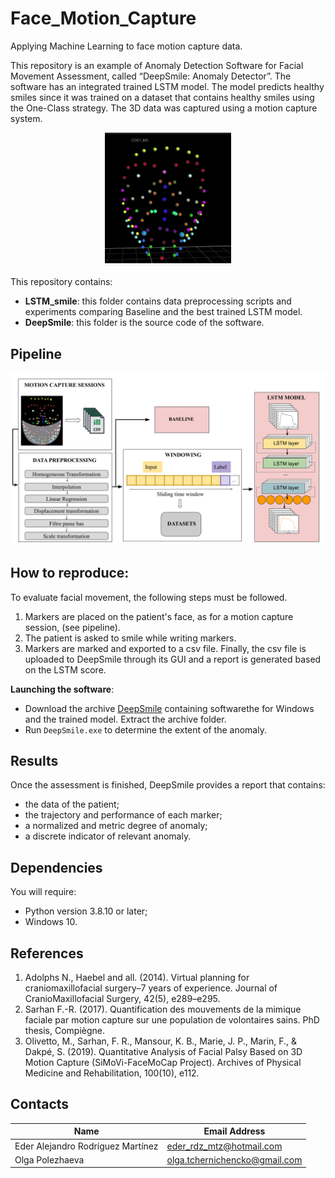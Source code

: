 # Face_Motion_Capture

Applying Machine Learning to face motion capture data.

This repository is an example of Anomaly Detection Software for Facial Movement Assessment, called “DeepSmile: Anomaly Detector”. The software has an integrated trained LSTM model. The model predicts healthy smiles since it was trained on a dataset that contains healthy smiles using the One-Class strategy.
The 3D data was captured using a motion capture system.

<p align=center>
<img src="images/mvt_h.gif" width="40%">
</p>

This repository contains:

- **LSTM_smile**: this folder contains data preprocessing scripts and experiments comparing Baseline and the best trained LSTM model.
- **DeepSmile**: this folder is the source code of the software.

## Pipeline

![pipeline](pipeline.png)

## How to reproduce:

To evaluate facial movement, the following steps must be followed.
1. Markers are placed on the patient's face, as for a motion capture session, (see pipeline).
2. The patient is asked to smile while writing markers.
3. Markers are marked and exported to a csv file.
Finally, the csv file is uploaded to DeepSmile through its GUI and a report is generated based on the LSTM score.

**Launching the software**:

- Download the archive  [DeepSmile](https://drive.google.com/file/d/1LHC0isDdlVEOu2xm7c39yGxJ7oFKVDm2/view?usp=sharing) containing softwarethe for Windows and the trained model.  Extract the archive folder.
- Run `DeepSmile.exe`  to determine the extent of the anomaly.

## Results
 
Once the assessment is finished, DeepSmile provides a report that contains:

- the data of the patient; 
- the trajectory and performance of each marker; 
- a normalized and metric degree of anomaly; 
- a discrete indicator of relevant anomaly.


## Dependencies

You will require:

- Python version 3.8.10 or later; 
- Windows 10.


## References


1. Adolphs N., Haebel and all. (2014). Virtual planning for craniomaxillofacial surgery–7 years of experience. Journal of CranioMaxillofacial Surgery, 42(5), e289–e295.
2. Sarhan F.-R. (2017). Quantification des mouvements de la mimique faciale par motion capture sur une population de volontaires sains. PhD thesis, Compiègne. 
3. Olivetto, M., Sarhan, F. R., Mansour, K. B., Marie, J. P., Marin, F., & Dakpé, S. (2019). Quantitative Analysis of Facial Palsy Based on 3D Motion Capture (SiMoVi-FaceMoCap Project). Archives of Physical Medicine and Rehabilitation, 100(10), e112.


## Contacts

|Name                             |Email Address           |
|---------------------------------|------------------------|
|Eder Alejandro Rodríguez Martínez|eder_rdz_mtz@hotmail.com|
Olga Polezhaeva|olga.tchernichencko@gmail.com|